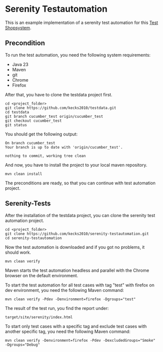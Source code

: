 # Serenity Testautomation

This is an example implementation of a serenity test automation for this [Test Shopsystem](https://www.askomdch.com).

## Precondition
To run the test automation, you need the following system requirements:

* Java 23
* Maven
* git
* Chrome
* Firefox

After that, you have to clone the testdata project first.

    cd <project_folder>
    git clone https://github.com/kecks2010/testdata.git
    cd testdata
    git branch cucumber_test origin/cucumber_test
    git checkout cucumber_test
    git status

You should get the following output:

    On branch cucumber_test
    Your branch is up to date with 'origin/cucumber_test'.

    nothing to commit, working tree clean
    
And now, you have to install the project to your local maven repository.

    mvn clean install

The preconditions are ready, so that you can continue with test automation project.

## Serenity-Tests
After the installation of the testdata project, you can clone the serenity test automation project.

    cd <project_folder>
    git clone https://github.com/kecks2010/serenity-testautomation.git
    cd serenity-testautomation

Now the test automation is downloaded and if you got no problems, it should work.

    mvn clean verify

Maven starts the test automation headless and parallel with the Chrome browser on the default environment.

To start the test automation for all test cases with tag "test" with firefox on dev environment,
you need the following Maven command:

    mvn clean verify -Pdev -Denvironment=firefox -Dgroups="test"

The result of the test run, you find the report under:

    target/site/serenity/index.html

To start only test cases with a specific tag and exclude test cases with another specific tag,
you need the following Maven command:

    mvn clean verify -Denvironment=firefox -Pdev -DexcludedGroups="Smoke" -Dgroups="Debug"